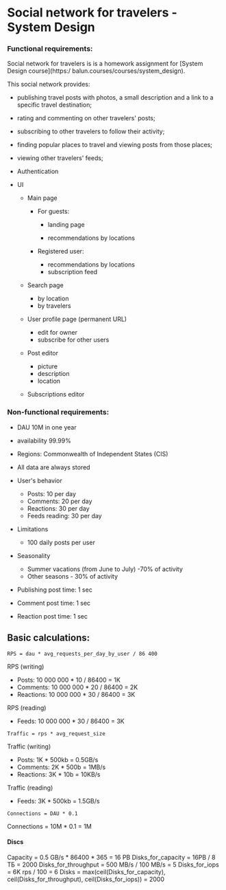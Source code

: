 # Social network for travelers - System Design



### Functional requirements:

Social network for travelers is is a homework assignment for [System Design course](https:/		balun.courses/courses/system_design).

This social network provides:

- publishing travel posts with photos, a small description and a link to a specific travel destination;
- rating and commenting on other travelers' posts;
- subscribing to other travelers to follow their activity;
- finding popular places to travel and viewing posts from those places;
- viewing other travelers' feeds;

- Authentication

- UI

  - Main page
    - For guests:
      - landing page

      - recommendations by locations

    - Registered user:
      - recommendations by locations
      - subscription feed

  - Search page
    - by location
    - by travelers

  - User profile page (permanent URL)
    - edit for owner
    - subscribe for other users

  - Post editor
    - picture
    - description
    - location

  - Subscriptions editor


  


### Non-functional requirements:

- DAU 10M in one year

- availability 99.99%

- Regions: Commonwealth of Independent States (CIS)

- All data are always stored

- User's behavior

  - Posts: 10 per day
  - Comments: 20 per day
  - Reactions: 30 per day
  - Feeds reading: 30 per day 

- Limitations

  - 100 daily posts per user

- Seasonality

  - Summer vacations (from June to July) -70% of activity
  - Other seasons - 30% of activity

- Publishing post time: 1 sec

- Comment post time: 1 sec

- Reaction post time: 1 sec

  

## Basic calculations:

`RPS = dau * avg_requests_per_day_by_user / 86 400 `

RPS (writing) 

- Posts: 10 000 000 * 10 / 86400 = 1K
- Comments: 10 000 000 * 20 / 86400 = 2K
- Reactions: 10 000 000 * 30 / 86400 = 3K

RPS (reading) 

 - Feeds: 10 000 000 * 30 / 86400 = 3K



`Traffic = rps * avg_request_size`

Traffic (writing) 

- Posts:  1K * 500kb = 0.5GB/s
- Comments:  2K * 500b = 1MB/s
- Reactions:  3K * 10b = 10KB/s

Traffic (reading) 

- Feeds: 3K * 500kb = 1.5GB/s



`Connections = DAU * 0.1`

Connections = 10M * 0.1 = 1M

#### Discs

Capacity = 0.5 GB/s * 86400 * 365 = 16 PB
Disks_for_capacity = 16PB / 8 ТБ = 2000
Disks_for_throughput = 500 МB/s / 100 МB/s = 5
Disks_for_iops = 6K rps / 100 = 6
Disks = max(ceil(Disks_for_capacity), ceil(Disks_for_throughput), ceil(Disks_for_iops)) = 2000
